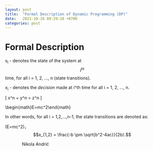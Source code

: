```yaml
---
layout: post
title:  "Formal Description of Dynamic Programming (DP)"
date:   2021-10-16 09:29:20 +0700
categories: post
---
```

<script type="text/javascript" src="http://cdn.mathjax.org/mathjax/latest/MathJax.js?config=default"></script>


# Formal Description

s<sub>i</sub> - denotes the state of the system at $$i^{th}$$ time, for all i = 1, 2, ..., n (state transitions).

x<sub>i</sub> - denotes the *decision* made at i^th time for all i = 1, 2, ..., n.

\[ x^n + y^n = z^n \]

\begin{math}E=mc^2\end{math}

In other words, for all i = 1,2,...,n-1, the state transitions are denoted as:

\(E=mc^2\)，$$x_{1,2} = \frac{-b \pm \sqrt{b^2-4ac}}{2b}.$$


&nbsp;&nbsp;&nbsp;&nbsp;&nbsp;&nbsp;&nbsp;&nbsp;&nbsp;&nbsp;&nbsp;&nbsp;&nbsp;
Nikola Andrić
